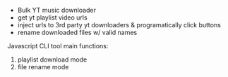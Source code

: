 - Bulk YT music downloader
- get yt playlist video urls
- inject urls to 3rd party yt downloaders & programatically click buttons
- rename downloaded files w/ valid names

Javascript CLI tool
main functions:
1. playlist download mode
2. file rename mode